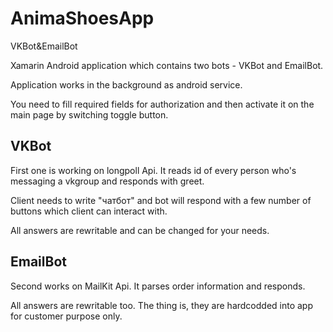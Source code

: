 # AnimaShoesApp
VKBot&amp;EmailBot

Xamarin Android application which contains two bots - VKBot and EmailBot. 

Application works in the background as android service. 

You need to fill required fields for authorization and then activate it on the main page by switching toggle button.

## VKBot

First one is working on longpoll Api. It reads id of every person who's messaging a vkgroup and responds with greet.

Client needs to write "чатбот" and bot will respond with a few number of buttons which client can interact with. 

All answers are rewritable and can be changed for your needs.

## EmailBot

Second works on MailKit Api. It parses order information and responds.

All answers are rewritable too. The thing is, they are hardcodded into app for customer purpose only.
